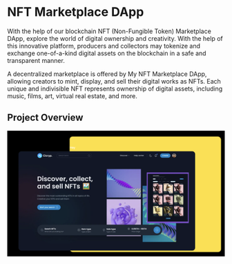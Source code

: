 
# NFT Marketplace DApp

With the help of our blockchain NFT (Non-Fungible Token) Marketplace DApp, explore the world of digital ownership and creativity. With the help of this innovative platform, producers and collectors may tokenize and exchange one-of-a-kind digital assets on the blockchain in a safe and transparent manner.

A decentralized marketplace is offered by My NFT Marketplace DApp, allowing creators to mint, display, and sell their digital works as NFTs. Each unique and indivisible NFT represents ownership of digital assets, including music, films, art, virtual real estate, and more.

## Project Overview
![img.png](img.png)
